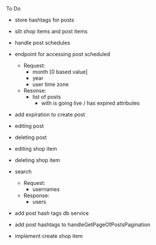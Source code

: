 To Do
- store hashtags for posts
- slit shop items and post items
- handle post schedules

- endpoint for accessing post scheduled
    - Request:
        - month [0 based value]
        - year
        - user time zone
    - Resonse:
        - list of posts
            - with is going live / has expired attributes


- add expiration to create post

- editing post
- deleting post

- editing shop item
- deleting shop item

- search
    - Request:
        - usernames
    - Response:
        - users



- add post hash tags db service
- add post hashtags to handleGetPageOfPostsPagination

- implement create shop item